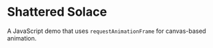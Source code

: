 Shattered Solace
===================

A JavaScript demo that uses `requestAnimationFrame` for canvas-based animation.